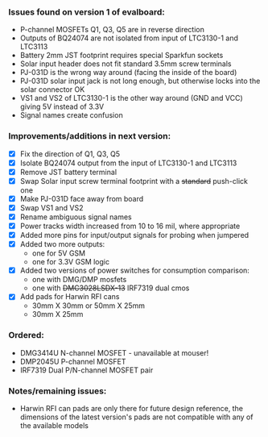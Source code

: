 ### Issues found on version 1 of evalboard:
- P-channel MOSFETs Q1, Q3, Q5 are in reverse direction
- Outputs of BQ24074 are not isolated from input of LTC3130-1 and LTC3113
- Battery 2mm JST footprint requires special Sparkfun sockets
- Solar input header does not fit standard 3.5mm screw terminals
- PJ-031D is the wrong way around (facing the inside of the board)
- PJ-031D solar input jack is not long enough, but otherwise locks into the solar connector OK
- VS1 and VS2 of LTC3130-1 is the other way around (GND and VCC) giving 5V instead of 3.3V
- Signal names create confusion

### Improvements/additions in next version:
- [x] Fix the direction of Q1, Q3, Q5
- [x] Isolate BQ24074 output from the input of LTC3130-1 and LTC3113
- [x] Remove JST battery terminal
- [x] Swap Solar input screw terminal footprint with a ~~standard~~ push-click one
- [x] Make PJ-031D face away from board
- [x] Swap VS1 and VS2
- [x] Rename ambiguous signal names
- [x] Power tracks width increased from 10 to 16 mil, where appropriate
- [x] Added more pins for input/output signals for probing when jumpered
- [x] Added two more outputs: 
  - one for 5V GSM
  -  one for 3.3V GSM logic
- [x] Added two versions of power switches for consumption comparison:
  - one with DMG/DMP mosfets
  - one with ~~DMC3028LSDX-13~~ IRF7319 dual cmos
- [x] Add pads for Harwin RFI cans 
	- 30mm X 30mm or 50mm X 25mm 
	- 30mm X 25mm 


### Ordered:
- DMG3414U N-channel MOSFET - unavailable at mouser!
- DMP2045U P-channel MOSFET
- IRF7319 Dual P/N-channel MOSFET pair

### Notes/remaining issues:
-  Harwin RFI can pads are only there for future design reference,
 the dimensions of the latest version's pads are not compatible with any of the available models